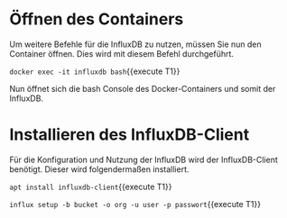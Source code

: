 # Öffnen des Containers

Um weitere Befehle für die InfluxDB zu nutzen, müssen Sie nun den Container öffnen. Dies wird mit diesem Befehl durchgeführt.

`docker exec -it influxdb bash`{{execute T1}}

Nun öffnet sich die bash Console des Docker-Containers und somit der InfluxDB. 

# Installieren des InfluxDB-Client

Für die Konfiguration und Nutzung der InfluxDB wird der InfluxDB-Client benötigt. Dieser wird folgendermaßen installiert.

`apt install influxdb-client`{{execute T1}}

`influx setup -b bucket -o org -u user -p passwort`{{execute T1}}